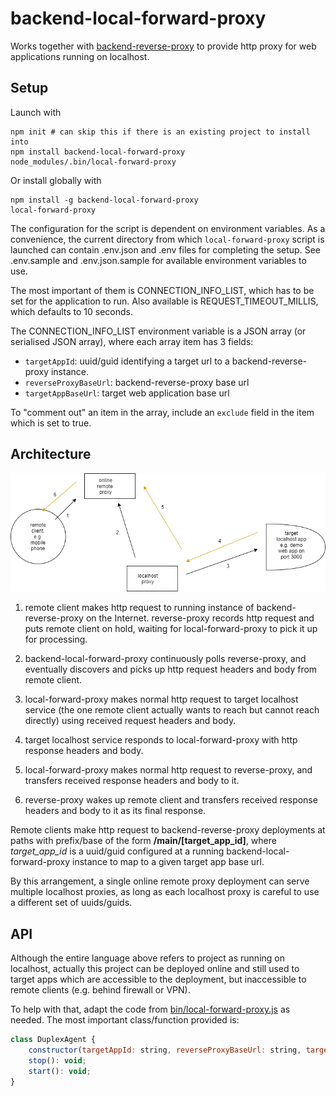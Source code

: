 # backend-local-forward-proxy

Works together with [backend-reverse-proxy](https://github.com/aaronicsubstances/backend-reverse-proxy) to provide http proxy for web applications running on localhost.

## Setup

Launch with
 
```
npm init # can skip this if there is an existing project to install into
npm install backend-local-forward-proxy
node_modules/.bin/local-forward-proxy
```

Or install globally with

```
npm install -g backend-local-forward-proxy
local-forward-proxy
```

The configuration for the script is dependent on environment variables. As a convenience, the current directory from which `local-forward-proxy` script is launched can contain .env.json and .env files for completing the setup. See .env.sample and .env.json.sample for available environment variables to use.

The most important of them is CONNECTION_INFO_LIST, which has to be set for the application to run. Also available is REQUEST_TIMEOUT_MILLIS, which defaults to 10 seconds.

The CONNECTION_INFO_LIST environment variable is a JSON array (or serialised JSON array), where each array item has 3 fields:

   * `targetAppId`: uuid/guid identifying a target url to a backend-reverse-proxy instance.
   * `reverseProxyBaseUrl`: backend-reverse-proxy base url
   * `targetAppBaseUrl`: target web application base url

To "comment out" an item in the array, include an `exclude` field in the item which is set to true.

## Architecture

![architecture diagram](architecture.png)


   1. remote client makes http request to running instance of backend-reverse-proxy on the Internet. reverse-proxy records http request and puts remote client on hold, waiting for local-forward-proxy to pick it up for processing.
   
   2. backend-local-forward-proxy continuously polls reverse-proxy, and eventually discovers and picks up http request headers and body from remote client.

   3. local-forward-proxy makes normal http request to target localhost service (the one remote client actually wants to reach but cannot reach directly) using received request headers and body.

   4. target localhost service responds to local-forward-proxy with http response headers and body.
 
   5. local-forward-proxy makes normal http request to reverse-proxy, and transfers received response headers and body to it.

   6. reverse-proxy wakes up remote client and transfers received response headers and body to it as its final response.

Remote clients make http request to backend-reverse-proxy deployments at paths with prefix/base of the form **/main/\[target_app_id\]**, where *target_app_id* is a uuid/guid configured at a running backend-local-forward-proxy instance to map to a given target app base url.

By this arrangement, a single online remote proxy deployment can serve multiple localhost proxies, as long as each localhost proxy is careful to use a different set of uuids/guids.

## API

Although the entire language above refers to project as running on localhost, actually this project can be deployed online and still used to target apps which are accessible to the deployment, but inaccessible to remote clients (e.g. behind firewall or VPN).

To help with that, adapt the code from [bin/local-forward-proxy.js](https://github.com/aaronicsubstances/backend-local-forward-proxy/tree/main/bin/local-forward-proxy.js) as needed. The most important class/function provided is:

```js
class DuplexAgent {
    constructor(targetAppId: string, reverseProxyBaseUrl: string, targetAppBaseUrl: string, requestTimeoutMillis?: number);
    stop(): void;
    start(): void;
}
```
